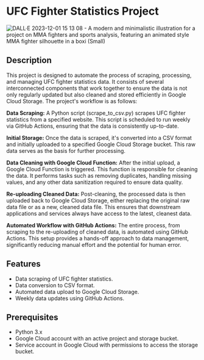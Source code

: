 # UFC Fighter Statistics Project
![DALL·E 2023-12-01 15 13 08 - A modern and minimalistic illustration for a project on MMA fighters and sports analysis, featuring an animated style MMA fighter silhouette in a boxi (Small)](https://github.com/OndrejVejvoda/MMA-Fighters-Stats/assets/49439520/2b0111d6-fe12-4ee4-9576-f3c0b6065969)
## Description

This project is designed to automate the process of scraping, processing, and managing UFC fighter statistics data. It consists of several interconnected components that work together to ensure the data is not only regularly updated but also cleaned and stored efficiently in Google Cloud Storage. The project's workflow is as follows:

**Data Scraping:** A Python script (scrape_to_csv.py) scrapes UFC fighter statistics from a specified website. This script is scheduled to run weekly via GitHub Actions, ensuring that the data is consistently up-to-date.

**Initial Storage:** Once the data is scraped, it's converted into a CSV format and initially uploaded to a specified Google Cloud Storage bucket. This raw data serves as the basis for further processing.

**Data Cleaning with Google Cloud Function:** After the initial upload, a Google Cloud Function is triggered. This function is responsible for cleaning the data. It performs tasks such as removing duplicates, handling missing values, and any other data sanitization required to ensure data quality.

**Re-uploading Cleaned Data:** Post-cleaning, the processed data is then uploaded back to Google Cloud Storage, either replacing the original raw data file or as a new, cleaned data file. This ensures that downstream applications and services always have access to the latest, cleanest data.

**Automated Workflow with GitHub Actions:** The entire process, from scraping to the re-uploading of cleaned data, is automated using GitHub Actions. This setup provides a hands-off approach to data management, significantly reducing manual effort and the potential for human error.

## Features

- Data scraping of UFC fighter statistics.
- Data conversion to CSV format.
- Automated data upload to Google Cloud Storage.
- Weekly data updates using GitHub Actions.

## Prerequisites

- Python 3.x
- Google Cloud account with an active project and storage bucket.
- Service account in Google Cloud with permissions to access the storage bucket.


